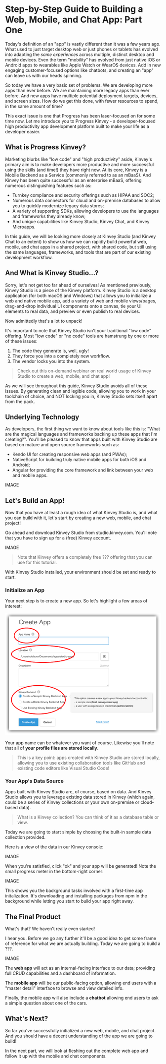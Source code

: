 # Step-by-Step Guide to Building a Web, Mobile, and Chat App: Part One

Today's definition of an "app" is vastly different than it was a few years ago. What used to just target desktop web or just phones or tablets has evolved into adapting the *same experiences* across multiple, distinct desktop and mobile devices. Even the term "mobility" has evolved from just native iOS or Android apps to wearables like Apple Watch or WearOS devices. Add in new engaging customer-focused options like chatbots, and creating an "app" can leave us with our heads spinning.

So today we have a very basic set of problems. We are developing more apps than ever before. We are maintaining more legacy apps than ever before. And new apps have multiple potential deployment targets, devices, and screen sizes. How do we get this done, with fewer resources to spend, in the same amount of time?

This exact issue is one that Progress has been laser-focused on for some time now. Let me introduce you to Progress Kinvey - a developer-focused high productivity app development platform built to make your life as a developer easier.

## What is Progress Kinvey?

Marketing blurbs like "low code" and "high productivity" aside, Kinvey's primary aim is to make developers more productive and more successful using the skills (and time!) they have right now. At its core, Kinvey is a Mobile Backend as a Service (commonly referred to as an mBaaS). And Kinvey has been quite successful as an enterprise mBaaS, offering numerous distinguishing features such as:

- Turnkey compliance and security offerings such as HIPAA and SOC2;
- Numerous data connectors for cloud and on-premise databases to allow you to quickly modernize legacy data stores;
- A variety of supporting SDKs, allowing developers to use the languages and frameworks they already know;
- And unique capabilities like Kinvey Studio, Kinvey Chat, and Kinvey Microapps.

In this guide, we will be looking more closely at Kinvey Studio (and Kinvey Chat to an extent) to show us how we can rapidly build powerful web, mobile, and chat apps in a shared project, with shared code, but still using the same languages, frameworks, and tools that are part of our existing development workflow.

## And What is Kinvey Studio...?

Sorry, let's not get too far ahead of ourselves! As mentioned previously, Kinvey Studio is a piece of the Kinvey platform. Kinvey Studio is a desktop application (for both macOS and Windows) that allows you to initialize a web and native mobile app, add a variety of web and mobile views/pages, drag-and-drop individual UI components onto a canvas, tie your UI elements to real data, and preview or even publish to real devices.

Now admittedly that's a lot to unpack!

It's important to note that Kinvey Studio isn't your traditional "low code" offering. Most "low code" or "no code" tools are hamstrung by one or more of these issues:

1. The code they generate is, well, ugly!
2. They force you into a completely new workflow.
3. The vendor locks you into the system.

> Check out this on-demand webinar on real world usage of Kinvey Studio to create a web, mobile, and chat app!

As we will see throughout this guide, Kinvey Studio avoids all of these issues. By generating clean and legible code, allowing you to work in your toolchain of choice, and NOT locking you in, Kinvey Studio sets itself apart from the pack.

## Underlying Technology

As developers, the first thing we want to know about tools like this is: "What are the magical languages and frameworks backing up these apps that I'm creating?". You'll be pleased to know that apps built with Kinvey Studio are based on mature and open source frameworks such as:

- Kendo UI for creating responsive web apps (and PWAs);
- NativeScript for building truly native mobile apps for both iOS and Android;
- Angular for providing the core framework and link between your web and mobile apps.

IMAGE

## Let's Build an App!

Now that you have at least a rough idea of what Kinvey Studio is, and what you can build with it, let's start by creating a new web, mobile, and chat project!

Go ahead and download Kinvey Studio from studio.kinvey.com. You'll note that you have to sign up for a (free) Kinvey account.

IMAGE

> Note that Kinvey offers a completely free ??? offering that you can use for this tutorial.

With Kinvey Studio installed, your environment should be set and ready to start.

### Initialize an App

Your next step is to create a new app. So let's highlight a few areas of interest:

![create an app](1-create-app.png)

Your app name can be whatever you want of course. Likewise you'll note that all of **your profile files are stored locally**.

> This is a key point: apps created with Kinvey Studio are stored locally, allowing you to use existing collaboration tools like GitHub and existing code editors like Visual Studio Code!

### Your App's Data Source

Apps built with Kinvey Studio are, of course, based on data. And Kinvey Studio allows you to leverage existing data stored in Kinvey (which again, could be a series of Kinvey collections or your own on-premise or cloud-based data).

> What is a Kinvey collection? You can think of it as a database table or view.

Today we are going to start simple by choosing the built-in sample data collection provided.

Here is a view of the data in our Kinvey console:

IMAGE

When you're satisfied, click "ok" and your app will be generated! Note the small progress meter in the bottom-right corner:

IMAGE

This shows you the background tasks involved with a first-time app initalization. It's downloading and installing packages from npm in the background while letting you start to build your app right away.

## The Final Product

What's that? We haven't really even started!

I hear you. Before we go any further it'll be a good idea to get some frame of reference for what we are actually building. Today we are going to build a ???.

IMAGE

The **web app** will act as an internal-facing interface to our data; providing full CRUD capabilities and a dashboard of information.

The **mobile app** will be our public-facing option, allowing end users with a "master detail" interface to browse and view detailed info.

Finally, the mobile app will also include a **chatbot** allowing end users to ask a simple question about one of the cars.

## What's Next?

So far you've successfully initialized a new web, mobile, and chat project. And you should have a decent understanding of the app we are going to build!

In the next part, we will look at fleshing out the complete web app and follow it up with the mobile and chat components.